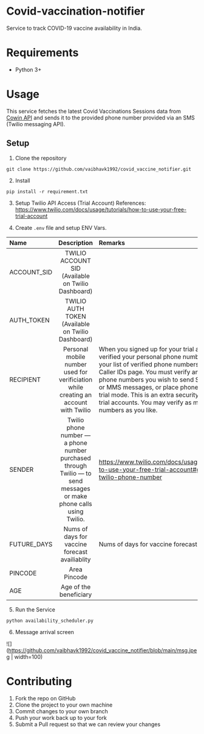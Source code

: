 # Covid-vaccination-notifier
Service to track COVID-19 vaccine availability in India.

# Requirements
- Python 3+

# Usage

This service fetches the latest Covid Vaccinations Sessions data from [Cowin API](https://apisetu.gov.in/public/api/cowin) and sends it to the provided phone number provided via an SMS (Twilio messaging API).

## Setup
1. Clone the repository
```
git clone https://github.com/vaibhavk1992/covid_vaccine_notifier.git
```
2. Install 
```
pip install -r requirement.txt
```

3. Setup Twilio API Access (Trial Account)
References: https://www.twilio.com/docs/usage/tutorials/how-to-use-your-free-trial-account

4. Create `.env` file and setup ENV Vars.

| Name   |      Description      |  Remarks |
|:---------|:-------------:|:-----|
| ACCOUNT_SID |  TWILIO ACCOUNT SID (Available on Twilio Dashboard) | |
|AUTH_TOKEN |    TWILIO AUTH TOKEN  (Available on Twilio Dashboard)   |   |
|RECIPIENT | Personal mobile number used for verificiation while creating an account with Twilio |    When you signed up for your trial account, you verified your personal phone number. You can see your list of verified phone numbers on the Verified Caller IDs page. You must verify any non-Twilio phone numbers you wish to send SMS messages or MMS messages, or place phone calls to while in trial mode. This is an extra security measure for trial accounts. You may verify as many phone numbers as you like. |
| SENDER | Twilio phone number — a phone number purchased through Twilio — to send messages or make phone calls using Twilio. | https://www.twilio.com/docs/usage/tutorials/how-to-use-your-free-trial-account#get-your-first-twilio-phone-number |
| FUTURE_DAYS | Nums of days for vaccine forecast availiablity |    Nums of days for vaccine forecast availiablity|
| PINCODE | Area Pincode |    |
| AGE | Age of the beneficiary  |   |

5. Run the Service
```
python availability_scheduler.py
```
6. Message arrival screen


![](https://github.com/vaibhavk1992/covid_vaccine_notifier/blob/main/msg.jpeg | width=100)
# Contributing

1. Fork the repo on GitHub
2. Clone the project to your own machine
3. Commit changes to your own branch
4. Push your work back up to your fork
5. Submit a Pull request so that we can review your changes
